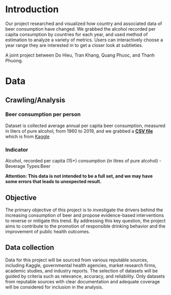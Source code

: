 # Introduction 
Our project researched and visualized how country and associated data of beer consumption have changed. We grabbed the alcohol recorded per capita consumption by countries for each year, and used method of estimation to analyze a variety of metrics. Users can interactively choose a year range they are interested in to get a closer look at subtleties.

A joint project between Do Hieu, Tran Khang, Quang Phuoc, and Thanh Phuong.

# Data
## Crawling/Analysis
### Beer consumption per person
Dataset is collected average annual per capita beer consumption, measured in liters of pure alcohol, from 1960 to 2019, and we grabbed a [**CSV file**](https://raw.githubusercontent.com/qfc88/dsdv_beer/main/CSV%20file/beer-consumption-per-person%20new.csv) which is from [Kaggle](https://www.kaggle.com/datasets/willianoliveiragibin/beer-consumption-per-person-2019?resource=download)
### Indicator
Alcohol, recorded per capita (15+) consumption (in litres of pure alcohol) - Beverage Types:Beer

**Attention: This data is not intended to be a full set, and we may have some errors that leads to unexpected result.**

## Objective

The primary objective of this project is to investigate the drivers behind the increasing consumption of beer and propose evidence-based interventions to reverse or mitigate this trend. By addressing this key question, the project aims to contribute to the promotion of responsible drinking behavior and the improvement of public health outcomes.

## Data collection

Data for this project will be sourced from various reputable sources, including Kaggle, governmental health agencies, market research firms, academic studies, and industry reports.
The selection of datasets will be guided by criteria such as relevance, accuracy, and reliability. Only datasets from reputable sources with clear documentation and adequate coverage will be considered for inclusion in the analysis. 




